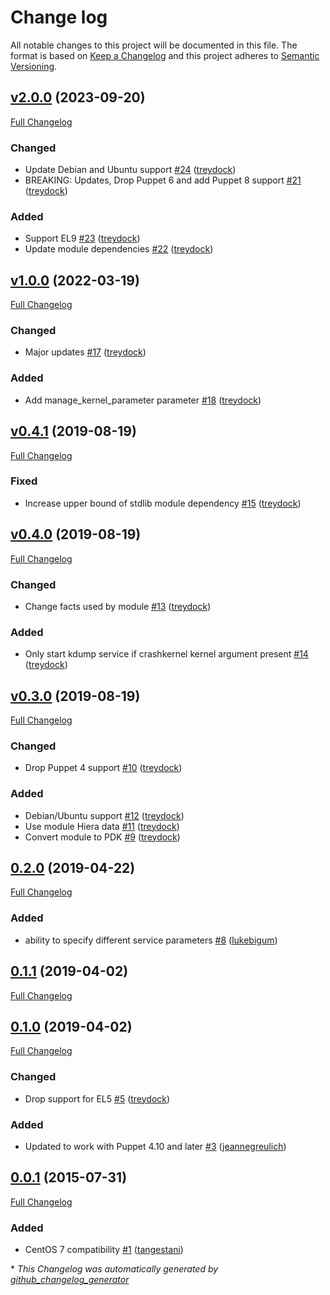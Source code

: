 # Change log

All notable changes to this project will be documented in this file. The format is based on [Keep a Changelog](http://keepachangelog.com/en/1.0.0/) and this project adheres to [Semantic Versioning](http://semver.org).

## [v2.0.0](https://github.com/treydock/puppet-kdump/tree/v2.0.0) (2023-09-20)

[Full Changelog](https://github.com/treydock/puppet-kdump/compare/v1.0.0...v2.0.0)

### Changed

- Update Debian and Ubuntu support [\#24](https://github.com/treydock/puppet-kdump/pull/24) ([treydock](https://github.com/treydock))
- BREAKING: Updates, Drop Puppet 6 and add Puppet 8 support [\#21](https://github.com/treydock/puppet-kdump/pull/21) ([treydock](https://github.com/treydock))

### Added

- Support EL9 [\#23](https://github.com/treydock/puppet-kdump/pull/23) ([treydock](https://github.com/treydock))
- Update module dependencies [\#22](https://github.com/treydock/puppet-kdump/pull/22) ([treydock](https://github.com/treydock))

## [v1.0.0](https://github.com/treydock/puppet-kdump/tree/v1.0.0) (2022-03-19)

[Full Changelog](https://github.com/treydock/puppet-kdump/compare/v0.4.1...v1.0.0)

### Changed

- Major updates [\#17](https://github.com/treydock/puppet-kdump/pull/17) ([treydock](https://github.com/treydock))

### Added

- Add manage\_kernel\_parameter parameter [\#18](https://github.com/treydock/puppet-kdump/pull/18) ([treydock](https://github.com/treydock))

## [v0.4.1](https://github.com/treydock/puppet-kdump/tree/v0.4.1) (2019-08-19)

[Full Changelog](https://github.com/treydock/puppet-kdump/compare/v0.4.0...v0.4.1)

### Fixed

- Increase upper bound of stdlib module dependency [\#15](https://github.com/treydock/puppet-kdump/pull/15) ([treydock](https://github.com/treydock))

## [v0.4.0](https://github.com/treydock/puppet-kdump/tree/v0.4.0) (2019-08-19)

[Full Changelog](https://github.com/treydock/puppet-kdump/compare/v0.3.0...v0.4.0)

### Changed

- Change facts used by module [\#13](https://github.com/treydock/puppet-kdump/pull/13) ([treydock](https://github.com/treydock))

### Added

- Only start kdump service if crashkernel kernel argument present [\#14](https://github.com/treydock/puppet-kdump/pull/14) ([treydock](https://github.com/treydock))

## [v0.3.0](https://github.com/treydock/puppet-kdump/tree/v0.3.0) (2019-08-19)

[Full Changelog](https://github.com/treydock/puppet-kdump/compare/0.2.0...v0.3.0)

### Changed

- Drop Puppet 4 support [\#10](https://github.com/treydock/puppet-kdump/pull/10) ([treydock](https://github.com/treydock))

### Added

- Debian/Ubuntu support [\#12](https://github.com/treydock/puppet-kdump/pull/12) ([treydock](https://github.com/treydock))
- Use module Hiera data [\#11](https://github.com/treydock/puppet-kdump/pull/11) ([treydock](https://github.com/treydock))
- Convert module to PDK [\#9](https://github.com/treydock/puppet-kdump/pull/9) ([treydock](https://github.com/treydock))

## [0.2.0](https://github.com/treydock/puppet-kdump/tree/0.2.0) (2019-04-22)

[Full Changelog](https://github.com/treydock/puppet-kdump/compare/0.1.1...0.2.0)

### Added

- ability to specify different service parameters [\#8](https://github.com/treydock/puppet-kdump/pull/8) ([lukebigum](https://github.com/lukebigum))

## [0.1.1](https://github.com/treydock/puppet-kdump/tree/0.1.1) (2019-04-02)

[Full Changelog](https://github.com/treydock/puppet-kdump/compare/0.1.0...0.1.1)

## [0.1.0](https://github.com/treydock/puppet-kdump/tree/0.1.0) (2019-04-02)

[Full Changelog](https://github.com/treydock/puppet-kdump/compare/0.0.1...0.1.0)

### Changed

- Drop support for EL5 [\#5](https://github.com/treydock/puppet-kdump/pull/5) ([treydock](https://github.com/treydock))

### Added

- Updated to work with Puppet 4.10 and later [\#3](https://github.com/treydock/puppet-kdump/pull/3) ([jeannegreulich](https://github.com/jeannegreulich))

## [0.0.1](https://github.com/treydock/puppet-kdump/tree/0.0.1) (2015-07-31)

[Full Changelog](https://github.com/treydock/puppet-kdump/compare/3b2e330fd5779b55a0a2f35c84fbe9b8e1112124...0.0.1)

### Added

- CentOS 7 compatibility [\#1](https://github.com/treydock/puppet-kdump/pull/1) ([tangestani](https://github.com/tangestani))



\* *This Changelog was automatically generated by [github_changelog_generator](https://github.com/github-changelog-generator/github-changelog-generator)*
